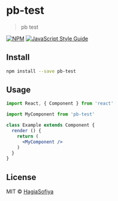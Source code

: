 # pb-test

> pb test

[![NPM](https://img.shields.io/npm/v/pb-test.svg)](https://www.npmjs.com/package/pb-test) [![JavaScript Style Guide](https://img.shields.io/badge/code_style-standard-brightgreen.svg)](https://standardjs.com)

## Install

```bash
npm install --save pb-test
```

## Usage

```jsx
import React, { Component } from 'react'

import MyComponent from 'pb-test'

class Example extends Component {
  render () {
    return (
      <MyComponent />
    )
  }
}
```

## License

MIT © [HagiaSofiya](https://github.com/HagiaSofiya)
